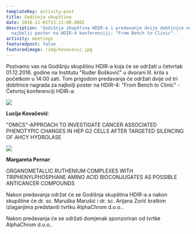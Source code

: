 ```yaml
---
templateKey: activity-post
title: Godišnja skupština
date: 2016-12-01T13:11:00.000Z
description: 'Godišnja skupština HDIR-a i predavanje dvije dobtinice nagrada za
  najbolji poster na HDIR-4 konferenciji: "From Bench to Clinic".'
activity: meetings
featuredpost: false
featuredimage: /img/kovacevic.jpg
---
```

Pozivamo vas na Godišnju skupštinu HDIR-a koja će se održati u četvrtak 01.12.2016. godine na Institutu "Ruđer Bošković" u dvorani III. krila s početkom u 14:00 sati.
Tom prigodom predavanja će održati dvije od tri dobitnice nagrada za najbolji poster na HDIR-4: "From Bench to Clinic" - Četvrtoj konferenciji HDIR-a:

![](/img/kovacevic.jpg)

**Lucija Kovačević**:

"OMICS"-APPROACH TO INVESTIGATE CANCER ASSOCIATED PHENOTYPIC CHANGES IN HEP G2 CELLS AFTER TARGETED SILENCING OF AHCY HYDROLASE

![](/img/pernar.jpg)

**Margareta Pernar**:

ORGANOMETALLIC RUTHENIUM COMPLEXES WITH TRIPHENYLPHOSPHANE AMINO ACID BIOCONJUGATES AS POSSIBLE ANTICANCER COMPOUNDS

Nakon predavanja održat će se Godišnja skupština HDIR-a a nakon skupštine će dr. sc. Maruška Marušić i dr. sc. Arijana Zorić kratkim izlaganjima predstaviti tvrtku AlphaChrom d.o.o..

Nakon predavanja će se održati domjenak sponzoriran od tvrtke AlphaChrom d.o.o..